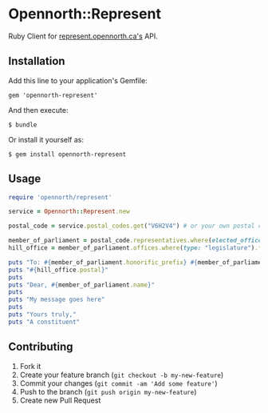 # Opennorth::Represent

Ruby Client for [represent.opennorth.ca's](http://represent.opennorth.ca) API.

## Installation

Add this line to your application's Gemfile:

    gem 'opennorth-represent'

And then execute:

    $ bundle

Or install it yourself as:

    $ gem install opennorth-represent

## Usage

```ruby
require 'opennorth/represent'

service = Opennorth::Represent.new

postal_code = service.postal_codes.get("V6H2V4") # or your own postal code

member_of_parliament = postal_code.representatives.where(elected_office: "MP").first
hill_office = member_of_parliament.offices.where(type: "legislature").first

puts "To: #{member_of_parliament.honorific_prefix} #{member_of_parliament.name}"
puts "#{hill_office.postal}"
puts
puts "Dear, #{member_of_parliament.name}"
puts
puts "My message goes here"
puts
puts "Yours truly,"
puts "A constituent"
```

## Contributing

1. Fork it
2. Create your feature branch (`git checkout -b my-new-feature`)
3. Commit your changes (`git commit -am 'Add some feature'`)
4. Push to the branch (`git push origin my-new-feature`)
5. Create new Pull Request
